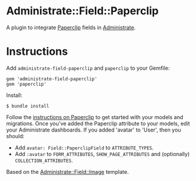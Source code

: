 # Administrate::Field::Paperclip

A plugin to integrate [Paperclip](https://github.com/thoughtbot/paperclip) fields in [Administrate](https://github.com/thoughtbot/administrate).

# Instructions

Add `administrate-field-paperclip` and `paperclip` to your Gemfile:

```
gem 'administrate-field-paperclip'
gem 'paperclip'
```

Install:

```
$ bundle install
```

Follow the [instructions on Paperclip](https://github.com/thoughtbot/paperclip#quick-start) to get started with your models and migrations. Once you've added the Paperclip attribute to your models, edit your Administrate dashboards. If you added 'avatar' to 'User', then you should:

* Add `avatar: Field::PaperclipField` to `ATTRIBUTE_TYPES`.
* Add `:avatar` to `FORM_ATTRIBUTES`, `SHOW_PAGE_ATTRIBUTES` and (optionally) `COLLECTION_ATTRIBUTES`.

Based on the [Administrate::Field::Image](https://github.com/thoughtbot/administrate-field-image) template.

